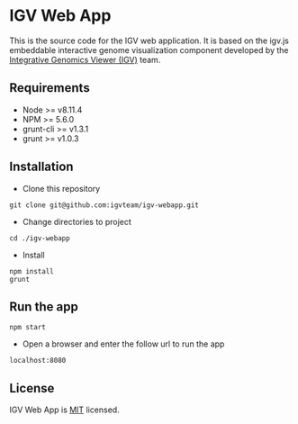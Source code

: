 # IGV Web App

This is the source code for the IGV web application. 
It is based on the igv.js embeddable interactive genome visualization
component developed by the [Integrative Genomics Viewer (IGV)](https://igv.org) team.

## Requirements
- Node >= v8.11.4
- NPM >= 5.6.0
- grunt-cli >= v1.3.1
- grunt >= v1.0.3

## Installation
* Clone this repository
````
git clone git@github.com:igvteam/igv-webapp.git
````
* Change directories to project
````
cd ./igv-webapp
````
* Install
````
npm install
grunt
````
## Run the app
````
npm start
````
* Open a browser and enter the follow url to run the app
````
localhost:8080
````

## License
IGV Web App is [MIT](/LICENSE) licensed.

